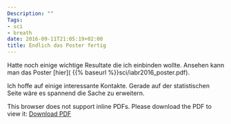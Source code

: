 ```yaml
---
Description: ""
Tags:
- sci
- breath
date: 2016-09-11T21:05:19+02:00
title: Endlich das Poster fertig
---
```


Hatte noch einige wichtige Resultate die ich einbinden wollte.
Ansehen kann man das Poster [hier]( {{% baseurl %}}sci/iabr2016_poster.pdf).

Ich hoffe auf einige interessante Kontakte.  Gerade auf der
statistischen Seite wäre es spannend die Sache zu erweitern.

<object data='{{% baseurl %}}sci/iabr2016_poster.pdf' 
        type='application/pdf' 
        width='350em' 
        height='500em'>
<p>This browser does not support inline PDFs. Please download the PDF to view it: 
<a href="http://localhost:1313/~c1891011//sci/iabr2016_poster.pdf">Download PDF</a></p>
</object>
<!--more-->

